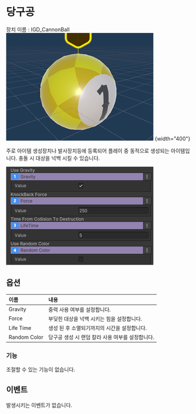 # 당구공
장치 이름 : IGD_CannonBall
![CannonBall_Item.png](media/images/CannonBall-Item.png) {width="400"}

주로 아이템 생성장치나 발사장치등에 등록되어 플레이 중 동적으로 생성되는 아이템입니다.
충돌 시 대상을 넉백 시킬 수 있습니다.

![CannonBall-Inspector.png](./media/images/CannonBall-Inspector.png)

## 옵션

| **이름**       | **내용**                       |
|:-------------|:-----------------------------|
| Gravity      | 중력 사용 여부를 설정합니다.             |
| Force        | 부딪힌 대상을 넉백 시키는 힘을 설정합니다.     |
| Life Time    | 생성 된 후 소멸되기까지의 시간을 설정합니다.    |
| Random Color | 당구공 생성 시 랜덤 칼라 사용 여부를 설정합니다. |


### 기능
조절할 수 있는 기능이 없습니다.


## 이벤트
발생시키는 이벤트가 없습니다.